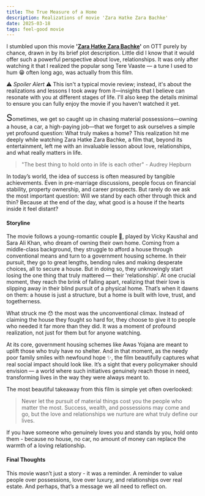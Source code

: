 ```yaml
---
title: The True Measure of a Home
description: Realizations of movie 'Zara Hatke Zara Bachke'
date: 2025-03-18
tags: feel-good movie
---
```


I stumbled upon this movie **'[Zara Hatke Zara Bachke](https://www.imdb.com/title/tt15576460/)'** on OTT purely by chance, drawn in by its brief plot description. Little did I know that it would offer such a powerful perspective about love, relationships. It was only after watching it that I realized the popular song Tere Vaaste — a tune I used to hum 😁 often long ago, was actually from this film.

⚠️ *Spoiler Alert* ⚠️
This isn't a typical movie review; instead, it's about the realizations and lessons I took away from it—insights that I believe can resonate with you at different stages of life. I'll also keep the details minimal to ensure you can fully enjoy the movie if you haven't watched it yet.

<font size="+2">S</font>ometimes, we get so caught up in chasing material possessions—owning a house, a car, a high-paying job—that we forget to ask ourselves a simple yet profound question: What truly makes a home? This realization hit me deeply while watching Zara Hatke Zara Bachke, a film that, beyond its entertainment, left me with an invaluable lesson about love, relationships, and what really matters in life.

> "The best thing to hold onto in life is each other"  - Audrey Hepburn

In today’s world, the idea of success is often measured by tangible achievements. Even in pre-marriage discussions, people focus on financial stability, property ownership, and career prospects. But rarely do we ask the most important question: Will we stand by each other through thick and thin? Because at the end of the day, what good is a house if the hearts inside it feel distant?

#### Storyline
The movie follows a young-romantic couple 👫, played by Vicky Kaushal and Sara Ali Khan, who dream of owning their own home. Coming from a middle-class background, they struggle to afford a house through conventional means and turn to a government housing scheme. In their pursuit, they go to great lengths, bending rules and making desperate choices, all to secure a house. But in doing so, they unknowingly start losing the one thing that truly mattered — their 'relationship'. At one crucial moment, they reach the brink of falling apart, realizing that their love is slipping away in their blind pursuit of a physical home. That’s when it dawns on them: a house is just a structure, but a home is built with love, trust, and togetherness.

What struck me 😯 the most was the unconventional climax. Instead of claiming the house they fought so hard for, they choose to give it to people who needed it far more than they did. It was a moment of profound realization, not just for them but for anyone watching.

At its core, government housing schemes like Awas Yojana are meant to uplift those who truly have no shelter. And in that moment, as the needy poor family smiles with newfound hope ✨, the film beautifully captures what real social impact should look like. It’s a sight that every policymaker should envision — a world where such initiatives genuinely reach those in need, transforming lives in the way they were always meant to.

The most beautiful takeaway from this film is simple yet often overlooked: 
> Never let the pursuit of material things cost you the people who matter the most. Success, wealth, and possessions may come and go, but the love and relationships we nurture are what truly define our lives.

If you have someone who genuinely loves you and stands by you, hold onto them - because no house, no car, no amount of money can replace the warmth of a loving relationship.

#### Final Thoughts
This movie wasn’t just a story - it was a reminder. A reminder to value people over possessions, love over luxury, and relationships over real estate. And perhaps, that’s a message we all need to reflect on.
